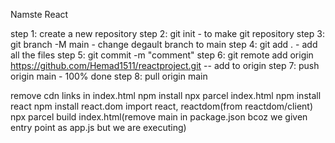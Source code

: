 Namste React

step 1: create a new repository
step 2: git init - to make git repository
step 3: git branch -M main - change degault branch to main
step 4: git add . - add all the files
step 5: git commit -m "comment"
step 6: git remote add origin https://github.com/Hemad1511/reactproject.git -- add to origin
step 7: push origin main - 100% done
step 8: pull origin main

remove cdn links in index.html
npm install
npx parcel index.html
npm install react
npm install react.dom
import react, reactdom(from reactdom/client)
npx parcel build index.html(remove main in package.json bcoz we given entry point as app.js but we are executing)
